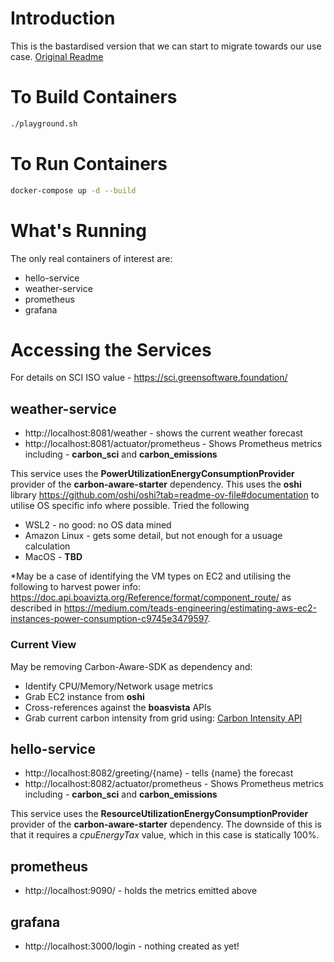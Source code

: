 # Introduction
This is the bastardised version that we can start to migrate towards our use case.
[Original Readme](./README-original.md)

# To Build Containers
```bash
./playground.sh
```

# To Run Containers
```bash
docker-compose up -d --build
```

# What's Running
The only real containers of interest are:
- hello-service
- weather-service
- prometheus
- grafana

# Accessing the Services

For details on SCI ISO value - https://sci.greensoftware.foundation/

## weather-service
- http://localhost:8081/weather   - shows the current weather forecast
- http://localhost:8081/actuator/prometheus - Shows Prometheus metrics including - **carbon_sci** and **carbon_emissions**

This service uses the **PowerUtilizationEnergyConsumptionProvider** provider of the **carbon-aware-starter** dependency. This uses the **oshi** library https://github.com/oshi/oshi?tab=readme-ov-file#documentation to utilise OS specific info where possible. Tried the following
- WSL2 - no good: no OS data mined
- Amazon Linux - gets some detail, but not enough for a usuage calculation
- MacOS - **TBD**

*May be a case of identifying the VM types on EC2 and utilising the following to harvest power info: https://doc.api.boavizta.org/Reference/format/component_route/ as described in https://medium.com/teads-engineering/estimating-aws-ec2-instances-power-consumption-c9745e3479597.

### Current View
May be removing Carbon-Aware-SDK as dependency and:
- Identify CPU/Memory/Network usage metrics
- Grab EC2 instance from **oshi**
- Cross-references against the **boasvista** APIs
- Grab current carbon intensity from grid using:  [Carbon Intensity API](https://api.carbonintensity.org.uk/)

## hello-service
- http://localhost:8082/greeting/{name}   - tells {name} the forecast
- http://localhost:8082/actuator/prometheus - Shows Prometheus metrics including - **carbon_sci** and **carbon_emissions**

This service uses the **ResourceUtilizationEnergyConsumptionProvider** provider of the **carbon-aware-starter** dependency. The downside of this is that it requires a *cpuEnergyTax* value, which in this case is statically 100%.

## prometheus
- http://localhost:9090/ - holds the metrics emitted above

## grafana
- http://localhost:3000/login - nothing created as yet!